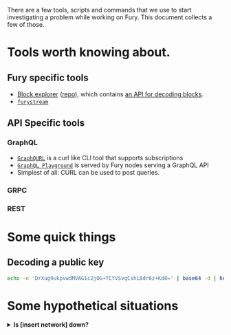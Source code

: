 There are a few tools, scripts and commands that we use to start investigating a problem while working on Fury. This document collects a few of those.

# Tools worth knowing about.
## Fury specific tools
* [Block explorer](https://explorer.fury.trading/) ([repo](https://github.com/elysiumstation/explorer)), which contains [an API for decoding blocks](https://github.com/elysiumstation/explorer#api).
* [`furystream`](https://github.com/elysiumstation/furytools)

## API Specific tools
### GraphQL
* [`GraphQURL`](https://github.com/hasura/graphqurl) is a curl like CLI tool that supports subscriptions
* [`GraphQL Playground`](https://github.com/prisma-labs/graphql-playground) is served by Fury nodes serving a GraphQL API
* Simplest of all: CURL can be used to post queries.

### GRPC
### REST
# Some quick things

## Decoding a public key
```bash
echo -n 'DrXug9ukpvwdMVAG1c2jOG+TCYVSvqCshL8dr6z+Kd8=' | base64 -d | hexdump -C | cut -b11-58 | tr -dc '[:alnum:]'
```

# Some hypothetical situations

<details>
  <summary><strong>Is [insert network] down?</strong></summary>

  The quickest check is [`stats.fury.trading`](https://stats.fury.trading) ([repo](https://github.com/elysiumstation/stats/)). You should see the network there, and most or all of the stats rows should have a green block, implying it's healthy.

  Stats is a really simply web view of the REST [statistics endpoint](https://docs.testnet.fury.xyz/api/rest/#operation/Statistics), so you could also use curl. Choose a node serving REST from this [`devops repo document`](https://github.com/elysiumstation/devops-infra/blob/master/doc/fury_environments.md) and then curl the statistics endpoint:
  ```bash
  curl https://n04.d.fury.xyz/statistics
  ```

  If this fails, totally it could be that the node itself is down, while the network is fine. If you get a 502 error, then the machine is up, the HTTPS proxy is working, but the Fury node is not running.

  If you want to skip Fury and see if Tendermint is healthy, you can try going straight to Tendermint's RPC port. Choose a node that exposes the Tendermint RPC from this [`devops` repo document](https://github.com/elysiumstation/devops-infra/blob/master/doc/fury_environments.md) and then fetch the status endpoint:
  ```bash
  curl https://n01.d.fury.xyz/tm/status
  ```

 If those two fail, you can try `SSHing` to the machine to see what's up. The [`devops repo`](https://github.com/elysiumstation/devops-infra/blob/master/doc/fury_environments.md) will list all of the nodes, and how you can connect to them to investigate further.
</details

